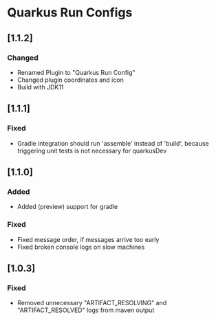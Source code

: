 # Quarkus Run Configs

## [1.1.2]
### Changed
- Renamed Plugin to "Quarkus Run Config"
- Changed plugin coordinates and icon
- Build with JDK11

## [1.1.1]
### Fixed
- Gradle integration should run 'assemble' instead of 'build', because triggering unit tests is not necessary for quarkusDev

## [1.1.0]
### Added
- Added (preview) support for gradle

### Fixed
- Fixed message order, if messages arrive too early
- Fixed broken console logs on slow machines

## [1.0.3]
### Fixed
- Removed unnecessary "ARTIFACT_RESOLVING" and "ARTIFACT_RESOLVED" logs from maven output
